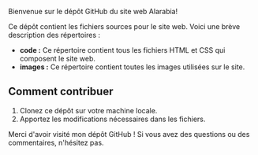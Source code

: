 Bienvenue sur le dépôt GitHub du site web Alarabia!

Ce dépôt contient les fichiers sources pour le site web. Voici une brève description des répertoires :

- **code :** Ce répertoire contient tous les fichiers HTML et CSS qui composent le site web.
- **images :** Ce répertoire contient toutes les images utilisées sur le site.

## Comment contribuer

1. Clonez ce dépôt sur votre machine locale.
2. Apportez les modifications nécessaires dans les fichiers.



Merci d'avoir visité mon dépôt GitHub ! Si vous avez des questions ou des commentaires, n'hésitez pas.
